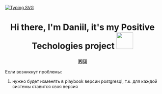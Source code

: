 

[![Typing SVG](https://readme-typing-svg.herokuapp.com?color=%2336BCF7&lines=Могут+содержаться+ошибки)](https://git.io/typing-svg)

<h1 align="center">Hi there, I'm Daniil, it's my Positive Techologies project 
<img src="https://github.com/blackcater/blackcater/raw/main/images/Hi.gif" height="54"/></h1>
<h3 align="center"> 🇷🇺</h3>

Если возникнут проблемы:
1) нужно будет изменять в playbook версии postgresql, т.к. для каждой системы ставится своя версия 
